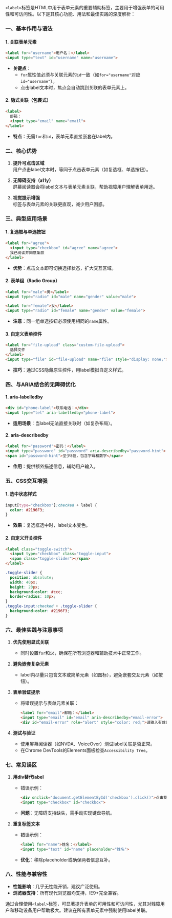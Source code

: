 `<label>`标签是HTML中用于表单元素的重要辅助标签，主要用于增强表单的可用性和可访问性。以下是其核心功能、用法和最佳实践的深度解析：


### **一、基本作用与语法**
#### 1. **关联表单元素**
```html
<label for="username">用户名：</label>
<input type="text" id="username" name="username">
```
- **关键点**：  
  - `for`属性值必须与关联元素的`id`一致（如`for="username"`对应`id="username"`）。  
  - 点击label文本时，焦点会自动跳到关联的表单元素上。

#### 2. **隐式关联（包裹式）**
```html
<label>
  邮箱：
  <input type="email" name="email">
</label>
```
- **特点**：无需`for`和`id`，表单元素直接嵌套在label内。


### **二、核心优势**
1. **提升可点击区域**  
   用户点击label文本时，等同于点击表单元素（如复选框、单选按钮）。

2. **无障碍支持（a11y）**  
   屏幕阅读器会将label文本与表单元素关联，帮助视障用户理解表单用途。

3. **视觉提示增强**  
   标签与表单元素的关联更直观，减少用户困惑。


### **三、典型应用场景**
#### 1. **复选框与单选按钮**
```html
<label for="agree">
  <input type="checkbox" id="agree" name="agree">
  我已阅读并同意条款
</label>
```
- **优势**：点击文本即可切换选择状态，扩大交互区域。

#### 2. **表单组（Radio Group）**
```html
<label for="male">男</label>
<input type="radio" id="male" name="gender" value="male">

<label for="female">女</label>
<input type="radio" id="female" name="gender" value="female">
```
- **注意**：同一组单选按钮必须使用相同的`name`属性。

#### 3. **自定义表单控件**
```html
<label for="file-upload" class="custom-file-upload">
  选择文件
</label>
<input type="file" id="file-upload" name="file" style="display: none;">
```
- **技巧**：通过CSS隐藏原生控件，用label模拟自定义样式。


### **四、与ARIA结合的无障碍优化**
#### 1. **aria-labelledby**
```html
<div id="phone-label">联系电话：</div>
<input type="tel" aria-labelledby="phone-label">
```
- **适用场景**：当label无法直接关联时（如复杂布局）。

#### 2. **aria-describedby**
```html
<label for="password">密码：</label>
<input type="password" id="password" aria-describedby="password-hint">
<span id="password-hint">至少8位，包含字母和数字</span>
```
- **作用**：提供额外描述信息，辅助用户输入。


### **五、CSS交互增强**
#### 1. **选中状态样式**
```css
input[type="checkbox"]:checked + label {
  color: #2196F3;
}
```
- **效果**：复选框选中时，label文本变色。

#### 2. **自定义开关控件**
```html
<label class="toggle-switch">
  <input type="checkbox" class="toggle-input">
  <span class="toggle-slider"></span>
</label>
```
```css
.toggle-slider {
  position: absolute;
  width: 40px;
  height: 20px;
  background-color: #ccc;
  border-radius: 10px;
}
.toggle-input:checked + .toggle-slider {
  background-color: #2196F3;
}
```


### **六、最佳实践与注意事项**
1. **优先使用显式关联**  
   - 同时设置`for`和`id`，确保在所有浏览器和辅助技术中正常工作。

2. **避免嵌套复杂元素**  
   - label内尽量只包含文本或简单元素（如图标），避免嵌套交互元素（如按钮）。

3. **表单验证提示**  
   - 将错误提示与表单元素关联：  
     ```html
     <label for="email">邮箱：</label>
     <input type="email" id="email" aria-describedby="email-error">
     <div id="email-error" role="alert" style="color: red;">请输入有效的邮箱地址</div>
     ```

4. **测试与验证**  
   - 使用屏幕阅读器（如NVDA、VoiceOver）测试label关联是否正常。  
   - 在Chrome DevTools的Elements面板检查`Accessibility Tree`。


### **七、常见误区**
1. **用div替代label**  
   - 错误示例：  
     ```html
     <div onclick="document.getElementById('checkbox').click()">点击我</div>
     <input type="checkbox" id="checkbox">
     ```
   - **问题**：无障碍支持缺失，需手动实现键盘导航。

2. **重复标签文本**  
   - 错误示例：  
     ```html
     <label for="name">姓名：</label>
     <input type="text" id="name" placeholder="姓名">
     ```
   - **优化**：移除placeholder或确保两者信息互补。


### **八、性能与兼容性**
- **性能影响**：几乎无性能开销，建议广泛使用。  
- **浏览器支持**：所有现代浏览器均支持，IE9+完全兼容。


通过合理使用`<label>`标签，可显著提升表单的可用性和可访问性，尤其对残障用户和移动设备用户帮助极大。建议在所有表单元素中强制使用label关联。